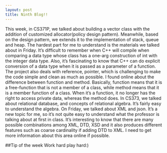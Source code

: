 ```yaml
---
layout: post
title: Ninth Blog!!
---
```


This week, in CS371P, we talked about building a vector class with the addition of customized allocator(policy design pattern). Meanwhile, based on the design pattern, we extends it to the implementation of stack, queue and heap. The hardest part for me to understand is the materials we talked about in Friday. It’s difficult to remember when C++ will compile when comparing a data type whose class has a one-arg construction of int with the integer data type. Also, it’s fascinating to know that C++ can do explicit conversion of a data type when it is passed as a parameter of a function. The project also deals with reference, pointer, which is challenging to make the code simple and clean as much as possible. I found online about the difference between function and method. Basically, function means that it is a free-function that is not a member of a class, while method means that it is a member function of a class. When it’s a function, it no longer has the right to access private data, whereas the method does. 
In CS373, we talked about relational database, and concepts of relational algebra. It’s fairly easy to understand the algebra. On Friday, we talked about XML and json. It’s a new topic for me, so it’s not quite easy to understand what the professor is talking about at first in class. It’s interesting to know that there are many possible combinations among XML, DTD, XSD and it also produces different features such as coarse cardinality if adding DTD to XML. I need to get more information about this area online if possible. 

##Tip of the week
Work hard play hard:)
